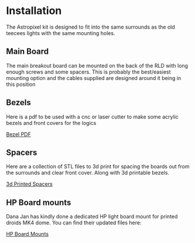 # Installation

The Astropixel kit is designed to fit into the same surrounds as the old teecees lights with the same mounting holes. 

## Main Board

The main breakout board can be mounted on the back of the RLD with long enough screws and some spacers. This is probably the best/easiest mounting option and the cables supplied are designed around it being in this position

## Bezels

Here is a pdf to be used with a cnc or laser cutter to make some acrylic bezels and front covers for the logics

[Bezel PDF](https://r2djp.co.uk/wp-content/uploads/2022/06/Logic-bezels-2022-astropixels.pdf)

## Spacers

Here are a collection of STL files to 3d print for spacing the boards out from the surrounds and clear front cover. Along with 3d printable bezels.

[3d Printed Spacers](https://r2djp.co.uk/wp-content/uploads/2022/06/Logic.zip)

## HP Board mounts
Dana Jan has kindly done a dedicated HP light board mount for printed droids MK4 dome. You can find their updated files here:

[HP Board Mounts](https://www.printables.com/model/869432-holoprojector-servo-and-astropixels-mount-mk4-dome)

